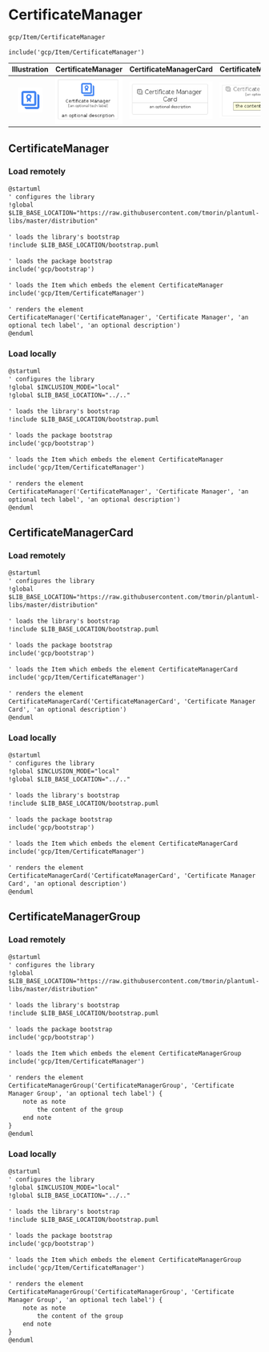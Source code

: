 # CertificateManager


```text
gcp/Item/CertificateManager
```

```text
include('gcp/Item/CertificateManager')
```



| Illustration | CertificateManager | CertificateManagerCard | CertificateManagerGroup |
| :---: | :---: | :---: | :---: |
| ![illustration for Illustration](../../gcp/Item/CertificateManager.png) | ![illustration for CertificateManager](../../gcp/Item/CertificateManager.Local.png) | ![illustration for CertificateManagerCard](../../gcp/Item/CertificateManagerCard.Local.png) | ![illustration for CertificateManagerGroup](../../gcp/Item/CertificateManagerGroup.Local.png) |




## CertificateManager

### Load remotely
```plantuml
@startuml
' configures the library
!global $LIB_BASE_LOCATION="https://raw.githubusercontent.com/tmorin/plantuml-libs/master/distribution"

' loads the library's bootstrap
!include $LIB_BASE_LOCATION/bootstrap.puml

' loads the package bootstrap
include('gcp/bootstrap')

' loads the Item which embeds the element CertificateManager
include('gcp/Item/CertificateManager')

' renders the element
CertificateManager('CertificateManager', 'Certificate Manager', 'an optional tech label', 'an optional description')
@enduml
```

### Load locally
```plantuml
@startuml
' configures the library
!global $INCLUSION_MODE="local"
!global $LIB_BASE_LOCATION="../.."

' loads the library's bootstrap
!include $LIB_BASE_LOCATION/bootstrap.puml

' loads the package bootstrap
include('gcp/bootstrap')

' loads the Item which embeds the element CertificateManager
include('gcp/Item/CertificateManager')

' renders the element
CertificateManager('CertificateManager', 'Certificate Manager', 'an optional tech label', 'an optional description')
@enduml
```

## CertificateManagerCard

### Load remotely
```plantuml
@startuml
' configures the library
!global $LIB_BASE_LOCATION="https://raw.githubusercontent.com/tmorin/plantuml-libs/master/distribution"

' loads the library's bootstrap
!include $LIB_BASE_LOCATION/bootstrap.puml

' loads the package bootstrap
include('gcp/bootstrap')

' loads the Item which embeds the element CertificateManagerCard
include('gcp/Item/CertificateManager')

' renders the element
CertificateManagerCard('CertificateManagerCard', 'Certificate Manager Card', 'an optional description')
@enduml
```

### Load locally
```plantuml
@startuml
' configures the library
!global $INCLUSION_MODE="local"
!global $LIB_BASE_LOCATION="../.."

' loads the library's bootstrap
!include $LIB_BASE_LOCATION/bootstrap.puml

' loads the package bootstrap
include('gcp/bootstrap')

' loads the Item which embeds the element CertificateManagerCard
include('gcp/Item/CertificateManager')

' renders the element
CertificateManagerCard('CertificateManagerCard', 'Certificate Manager Card', 'an optional description')
@enduml
```

## CertificateManagerGroup

### Load remotely
```plantuml
@startuml
' configures the library
!global $LIB_BASE_LOCATION="https://raw.githubusercontent.com/tmorin/plantuml-libs/master/distribution"

' loads the library's bootstrap
!include $LIB_BASE_LOCATION/bootstrap.puml

' loads the package bootstrap
include('gcp/bootstrap')

' loads the Item which embeds the element CertificateManagerGroup
include('gcp/Item/CertificateManager')

' renders the element
CertificateManagerGroup('CertificateManagerGroup', 'Certificate Manager Group', 'an optional tech label') {
    note as note
        the content of the group
    end note
}
@enduml
```

### Load locally
```plantuml
@startuml
' configures the library
!global $INCLUSION_MODE="local"
!global $LIB_BASE_LOCATION="../.."

' loads the library's bootstrap
!include $LIB_BASE_LOCATION/bootstrap.puml

' loads the package bootstrap
include('gcp/bootstrap')

' loads the Item which embeds the element CertificateManagerGroup
include('gcp/Item/CertificateManager')

' renders the element
CertificateManagerGroup('CertificateManagerGroup', 'Certificate Manager Group', 'an optional tech label') {
    note as note
        the content of the group
    end note
}
@enduml
```

